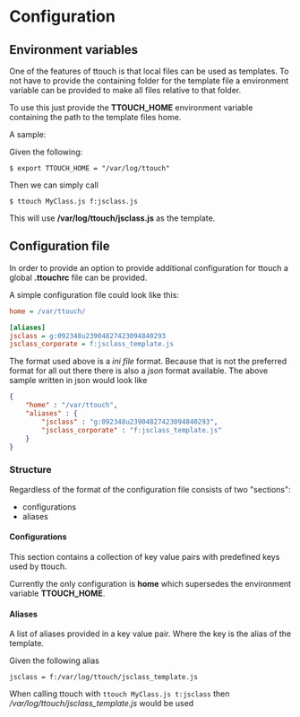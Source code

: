 # Configuration

## Environment variables

One of the features of ttouch is that local files can be used as templates. To not have to provide the containing folder for the
template file a environment variable can be provided to make all files relative to that folder.

To use this just provide the __TTOUCH_HOME__ environment variable containing the path to the template files home.

A sample:

Given the following:

```shell
$ export TTOUCH_HOME = "/var/log/ttouch"
```

Then we can simply call

```shell
$ ttouch MyClass.js f:jsclass.js
```

This will use __/var/log/ttouch/jsclass.js__ as the template. 


## Configuration file 

In order to provide an option to provide additional configuration for ttouch a global __.ttouchrc__ file can be provided.

A simple configuration file could look like this:


```ini
home = /var/ttouch/

[aliases]
jsclass = g:092348u23904827423094840293
jsclass_corporate = f:jsclass_template.js

```

The format used above is a _ini file_ format. Because that is not the preferred format for all out there there is also a _json_ format available. The above sample written in json would look like

```json
{
    "home" : "/var/ttouch",
    "aliases" : {
        "jsclass" : "g:092348u23904827423094840293",
        "jsclass_corporate" : "f:jsclass_template.js"
    }
}
```

### Structure 

Regardless of the format of the configuration file consists of two "sections":

* configurations
* aliases

#### Configurations

This section contains a collection of key value pairs with predefined keys used by ttouch.

Currently the only configuration is __home__ which supersedes the environment variable __TTOUCH_HOME__.

#### Aliases

A list of aliases provided in a key value pair. Where the key is the alias of the template. 

Given the following alias

```
jsclass = f:/var/log/ttouch/jsclass_template.js
```

When calling ttouch with ```ttouch MyClass.js t:jsclass``` then _/var/log/ttouch/jsclass_template.js_ would be used